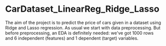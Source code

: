 # CarDataset_LinearReg_Ridge_Lasso
The aim of the project is to predict the price of cars given in a dataset using Ridge and Lasso regression.
As usual we start with data preprocessing.
But before preprocessing, an EDA is definitely needed: we've got 1000 rows and 6 independent (features) and 1 dependent (target) variables.

